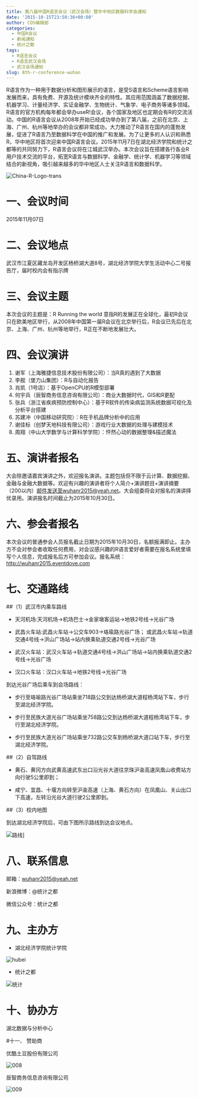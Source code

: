 ```yaml
---
title: 第八届中国R语言会议（武汉会场）暨华中地区数据科学会通知
date: '2015-10-15T23:50:36+00:00'
author: COS编辑部
categories:
  - 中国R会议
  - 新闻通知
  - 统计之都
tags:
  - R语言会议
  - R语言武汉会场
  - 武汉会场通知
slug: 8th-r-conference-wuhan
---
```


R语言作为一种用于数据分析和图形展示的语言，是受S语言和Scheme语言影响发展而来，具有免费、开源及统计模块齐全的特性。其应用范围涵盖了数据挖掘、机器学习、计量经济学、实证金融学、生物统计、气象学、电子商务等诸多领域。R语言的官方机构每年都会举办useR!会议，各个国家及地区也定期会有R的交流活动。中国的R语言会议从2008年开始已经成功举办到了第八届，之前在北京、上海、广州、杭州等地举办的会议都非常成功，大力推动了R语言在国内的蓬勃发展，促进了R语言乃至数据科学在中国的推广和发展。为了让更多的人认识和熟悉R，华中地区将首次迎来中国R语言会议。2015年11月7日在湖北经济学院和统计之都等的共同努力下，R语言会议将在江城武汉举办。本次会议旨在搭建各行各业R用户技术交流的平台，拓宽R语言与数据科学、金融学、统计学、机器学习等领域结合的新视角，吸引越来越多的华中地区人士关注R语言和数据科学。

![China-R-Logo-trans](https://cos.name/wp-content/uploads/2015/09/China-R-Logo-trans.png)

<!--more-->

# 一、会议时间

2015年11月07日

# 二、会议地点

武汉市江夏区藏龙岛开发区杨桥湖大道8号，湖北经济学院大学生活动中心二号报告厅，届时校内会有指示牌

# 三、会议主题

本次会议的主题是：R Running the world 意指R的发展正在全球化，最初R会议只在欧美地区举行，从2008年中国第一届R会议在北京举行后，R会议已先后在北京、上海、广州、杭州等地举行，R正在不断地发展壮大。

# 四、会议演讲

  1. 谢军（上海雅捷信息技术股份有限公司）：当R真的遇到了大数据
  2. 李舰（堡力山集团）：R与自动化报告
  3. 肖凯（1号店）：基于OpenCPU的R模型部署
  4. 何宇兵（辰智商务信息咨询有限公司）：商业大数据时代，GIS和R更配
  5. 张兵（浙江省疾病预防控制中心）：基于R软件的传染病监测系统数据可视化及分析平台搭建
  6. 苏建冲（中国移动研究院）：R在手机品牌分析中的应用
  7. 谢佳标（创梦天地科技有限公司）：游戏行业大数据的处理与建模技术
  8. 周翔（中山大学数学与计算科学学院）：怦然心动的数据整理&描述魔法

# 五、演讲者报名

大会除邀请嘉宾演讲之外，欢迎报名演讲。主题包括但不限于云计算、数据挖掘、金融与金融大数据等。欢迎有兴趣的演讲者将个人简介+演讲题目+演讲摘要（200以内）邮件发送至wuhanr2015@yeah.net。大会组委将会对报名的演讲择优录用。演讲报名时间截止为2015年10月30日。

# 六、参会者报名

本次会议的普通参会人员报名截止日期为2015年10月30日，名额报满即止。主办方不会对参会者收取任何费用，对会议感兴趣的R语言爱好者需要在报名系统里填写个人信息，完成报名后方可参加会议。报名系统：<http://wuhanr2015.eventdove.com>

# 七、交通路线

##（1）武汉市内乘车路线


* 天河机场:天河机场→机场巴士→金家墩客运站→地铁2号线→光谷广场
    
* 武昌火车站:武昌火车站→公交车903→珞瑜路光谷广场； 或武昌火车站→轨道交通4号线→洪山广场站→站内换乘轨道交通2号线→光谷广场

* 武汉火车站：武汉火车站→轨道交通4号线→洪山广场站→站内换乘轨道交通2号线→光谷广场

* 汉口火车站：汉口火车站→地铁2号线→光谷广场

        
        
到达光谷广场后乘车到会场路线：
        
        
* 步行至珞喻路光谷广场站乘坐718路公交到达杨桥湖大道程杨湾站下车，步行至湖北经济学院。
         
* 步行至民族大道光谷广场站乘坐758路公交到达杨桥湖大道程杨湾站下车，步行至湖北经济学院。
          
* 步行至民族大道光谷广场站乘坐732路公交车到杨桥湖大道口站下车，步行至湖北经济学院。
         
        
        
##（2）自驾路线
        

* 黄石、黄冈方向武黄高速武东出口沿光谷大道往京珠沪渝高速凤凰山收费站方向行驶5公里即到；

* 咸宁、宜昌、十堰方向转至沪渝高速（上海、黄石方向）在凤凰山、关山出口下高速，左转沿光谷大道行驶2公里即到。

        
        
##（3）校内地图
        
        
到达湖北经济学院后，可由下图所示路线到达会议地点。

 ![路线](https://cos.name/wp-content/uploads/2015/10/路线.jpg)]
 

# 八、联系信息
          
邮箱：[wuhanr2015@yeah.net](mailto:wuhanr2015@yeah.net)
        
新浪微博：@统计之都
        
微信公众号：统计之都
        
        
  
# 九、主办方
        
        
* 湖北经济学院统计学院
        
![hubei](https://cos.name/wp-content/uploads/2015/10/hubei.jpg)      

        
    
* 统计之都
          
![统计](https://cos.name/wp-content/uploads/2015/10/统计.png)  
        
        
# 十、协办方
        
湖北数据与分析中心
        
        
        
#十一、 赞助商
        
        
优酷土豆股份有限公司

![008](https://cos.name/wp-content/uploads/2015/10/0082.jpg)
        
 
辰智商务信息咨询有限公司

![009](https://cos.name/wp-content/uploads/2015/10/0092.jpg)

        
        
        
          
        
